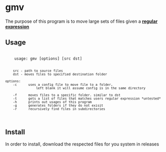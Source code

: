 # gmv

The purpose of this program is to move large sets of files given a [**regular expression**](https://developer.mozilla.org/en-US/docs/Web/JavaScript/Guide/Regular_Expressions)

## Usage

<code>
    usage: gmv [options] [src dst]

        src - path to source files
        dst - moves files to specified destination folder

    options:
        -c		uses a config file to move file to a folder, 
                    left blank it will assume config is in the same directory
        
        -f		moves files to a specific folder. similar to dst
        -t		gets a list of files that matches users regular expression *untested*
        -h		prints out usages of this program
        -g		generates folders if they do not exisit
        -r		recursively find files in subdirectories
</code>

## Install

In order to install, download the respected files for you system in releases